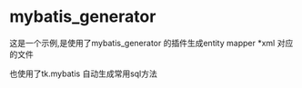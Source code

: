 # mybatis_generator

这是一个示例,是使用了mybatis_generator 的插件生成entity mapper *xml  对应的文件

也使用了tk.mybatis 自动生成常用sql方法

